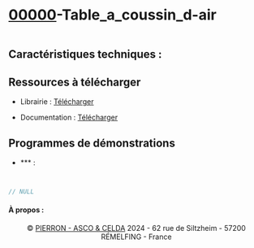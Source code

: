 # [00000](https://www.pierron.fr)-Table_a_coussin_d-air

<p align='center' width="100%">
    <img width="50%" src=" ">
</p>

<div align='justify'>


</div>

## Caractéristiques techniques :

## Ressources à télécharger

- Librairie : [Télécharger]()

- Documentation : [Télécharger]()

## Programmes de démonstrations

- *** :

```cpp


// NULL


```

#### À propos :
<div align='center'>

© [PIERRON - ASCO & CELDA](https://www.pierron.fr) 2024 - 62 rue de Siltzheim - 57200 RÉMELFING - France

</div>